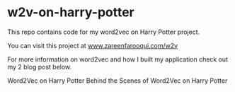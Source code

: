 # w2v-on-harry-potter
This repo contains code for my word2vec on Harry Potter project. 

You can visit this project at www.zareenfarooqui.com/w2v

For more information on word2vec and how I built my application check out my 2 blog post below.

Word2Vec on Harry Potter
Behind the Scenes of Word2Vec on Harry Potter
